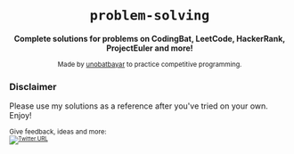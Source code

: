 <div align="center">
  <h1><code>problem-solving</code></h1>

  <strong>Complete solutions for problems on CodingBat, LeetCode, HackerRank, ProjectEuler and more!</strong>
  
  <sub> Made by <a href="https://www.twitter.com/unobatbayar">unobatbayar</a> to practice competitive programming. </sub>
</div>

### Disclaimer
Please use my solutions as a reference after you've tried on your own. Enjoy!

<sub>Give feedback, ideas and more: <br> <sub> 
[![Twitter URL](https://img.shields.io/twitter/url/https/twitter.com/unobatbayar.svg?style=social&label=Follow%20%40unobatbayar)](https://twitter.com/unobatbayar)
